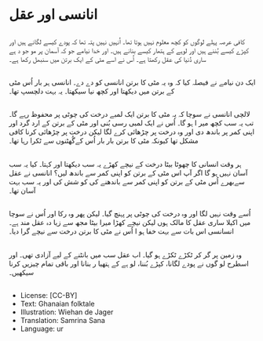 # انانسی اور عقل

##
کافی عرصہ پہلے لوگوں کو کچھ معلوم نہیں ہوتا تھا۔ اُنہیں نہیں پتہ تھا کہ پودے کیسے لگانے ہیں اور کپڑے کیسے بُننے ہیں اور لوہے کے ہتھار کیسے بنانے ہیں۔ اور خدا نیامے جو کہ آسمان پر مو جو د ہے ساری دُنیا کی عقل رکھتا ہے۔ اُس نے اسے مٹی کے ایک برتن میں سنبھل رکھا ہے۔

##
ایک دن نیامے نے فیصلہ کیا کہ وہ یہ مٹی کا برتن انانسی کو دے دے۔ انانسی ہر بار اُس مٹی کے برتن میں دیکھتا اور کچھ نیا سیکھتا۔ یہ بہت دلچسپ تھا۔

##
لالچی انانسی نے سوچا کہ یہ مٹی کا برتن ایک لمبے درخت کی چوٹی پر محفوظ رہے گا۔ تب یہ سب کچھ میر ا ہو گا۔ اُس نے ایک لمبی رسی بُنی اور مٹی کے برتن کے ارد گرد اور اپنی کمر پر باندھ دی اور وہ درخت پر چڑھائی کرے لگا لیکن درخت پر چڑھائی کرنا کافی مشکل تھا کیونکہ مٹی کا برتن بار بار اُس کےگُھٹنوں سے ٹکرا رہا تھا۔

##
ہر وقت انسانی کا چھوٹا بیٹا درخت کے نیچے کھڑے یہ سب دیکھتا اور کہتا۔ کیا یہ سب آسان نہیں ہو گا اگر آپ اس مٹی کے برتن کو اپنی کمر سے باندھ لیں؟ انانسی نے عقل سےبھرے اُس مٹی کے برتن کو اپنی کمر سے باندھنے کی کو شش کی اور یہ سب بہت آسان تھا۔

##
اُسے وقت نہیں لگا اور وہ درخت کی چوٹی پر پہنچ گیا۔ لیکن پھر وہ رکا اور اُس نے سوچا میں اکیلا ساری عقل کا مالک ہوں لیکن نیچے کھڑا میرا بیٹا مجھ سے زیا دہ عقل مند ہے۔ انسانسی اس بات سے بہت خفا ہو ا اُس نے مٹی کا برتن درخت سے نیچے گرا دیا۔

##
وہ زمین پر گر کر ٹکڑے ٹکڑے ہو گیا۔ اب عقل سب میں بانٹنے کے لیے آزادی تھی۔ اور اسطرح لو گوں نے پودے لگانا، کپڑے بُننا، لو ہے کے ہتھیا ر بنانا اور باقی تمام چیزیں کرنا سیکھیں۔

##
* License: [CC-BY]
* Text: Ghanaian folktale
* Illustration: Wiehan de Jager
* Translation: Samrina Sana
* Language: ur
